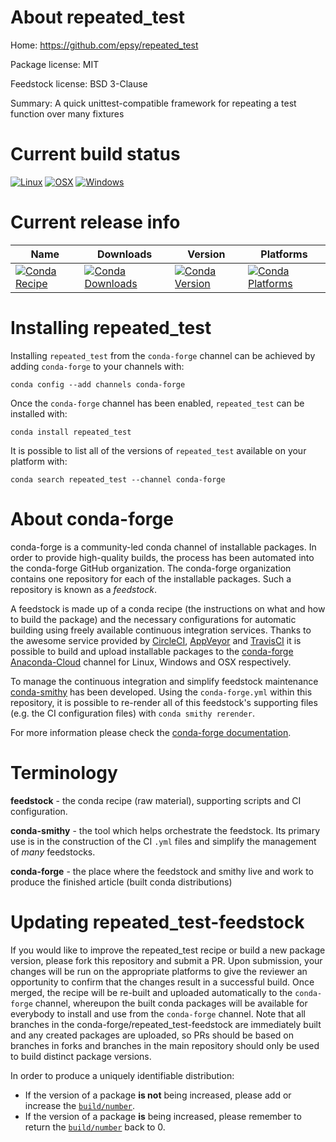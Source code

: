 About repeated_test
===================

Home: https://github.com/epsy/repeated_test

Package license: MIT

Feedstock license: BSD 3-Clause

Summary: A quick unittest-compatible framework for repeating a test function over many fixtures



Current build status
====================

[![Linux](https://img.shields.io/circleci/project/github/conda-forge/repeated_test-feedstock/master.svg?label=Linux)](https://circleci.com/gh/conda-forge/repeated_test-feedstock)
[![OSX](https://img.shields.io/travis/conda-forge/repeated_test-feedstock/master.svg?label=macOS)](https://travis-ci.org/conda-forge/repeated_test-feedstock)
[![Windows](https://img.shields.io/appveyor/ci/conda-forge/repeated_test-feedstock/master.svg?label=Windows)](https://ci.appveyor.com/project/conda-forge/repeated-test-feedstock/branch/master)

Current release info
====================

| Name | Downloads | Version | Platforms |
| --- | --- | --- | --- |
| [![Conda Recipe](https://img.shields.io/badge/recipe-repeated_test-green.svg)](https://anaconda.org/conda-forge/repeated_test) | [![Conda Downloads](https://img.shields.io/conda/dn/conda-forge/repeated_test.svg)](https://anaconda.org/conda-forge/repeated_test) | [![Conda Version](https://img.shields.io/conda/vn/conda-forge/repeated_test.svg)](https://anaconda.org/conda-forge/repeated_test) | [![Conda Platforms](https://img.shields.io/conda/pn/conda-forge/repeated_test.svg)](https://anaconda.org/conda-forge/repeated_test) |

Installing repeated_test
========================

Installing `repeated_test` from the `conda-forge` channel can be achieved by adding `conda-forge` to your channels with:

```
conda config --add channels conda-forge
```

Once the `conda-forge` channel has been enabled, `repeated_test` can be installed with:

```
conda install repeated_test
```

It is possible to list all of the versions of `repeated_test` available on your platform with:

```
conda search repeated_test --channel conda-forge
```


About conda-forge
=================

conda-forge is a community-led conda channel of installable packages.
In order to provide high-quality builds, the process has been automated into the
conda-forge GitHub organization. The conda-forge organization contains one repository
for each of the installable packages. Such a repository is known as a *feedstock*.

A feedstock is made up of a conda recipe (the instructions on what and how to build
the package) and the necessary configurations for automatic building using freely
available continuous integration services. Thanks to the awesome service provided by
[CircleCI](https://circleci.com/), [AppVeyor](https://www.appveyor.com/)
and [TravisCI](https://travis-ci.org/) it is possible to build and upload installable
packages to the [conda-forge](https://anaconda.org/conda-forge)
[Anaconda-Cloud](https://anaconda.org/) channel for Linux, Windows and OSX respectively.

To manage the continuous integration and simplify feedstock maintenance
[conda-smithy](https://github.com/conda-forge/conda-smithy) has been developed.
Using the ``conda-forge.yml`` within this repository, it is possible to re-render all of
this feedstock's supporting files (e.g. the CI configuration files) with ``conda smithy rerender``.

For more information please check the [conda-forge documentation](https://conda-forge.org/docs/).

Terminology
===========

**feedstock** - the conda recipe (raw material), supporting scripts and CI configuration.

**conda-smithy** - the tool which helps orchestrate the feedstock.
                   Its primary use is in the construction of the CI ``.yml`` files
                   and simplify the management of *many* feedstocks.

**conda-forge** - the place where the feedstock and smithy live and work to
                  produce the finished article (built conda distributions)


Updating repeated_test-feedstock
================================

If you would like to improve the repeated_test recipe or build a new
package version, please fork this repository and submit a PR. Upon submission,
your changes will be run on the appropriate platforms to give the reviewer an
opportunity to confirm that the changes result in a successful build. Once
merged, the recipe will be re-built and uploaded automatically to the
`conda-forge` channel, whereupon the built conda packages will be available for
everybody to install and use from the `conda-forge` channel.
Note that all branches in the conda-forge/repeated_test-feedstock are
immediately built and any created packages are uploaded, so PRs should be based
on branches in forks and branches in the main repository should only be used to
build distinct package versions.

In order to produce a uniquely identifiable distribution:
 * If the version of a package **is not** being increased, please add or increase
   the [``build/number``](https://conda.io/docs/user-guide/tasks/build-packages/define-metadata.html#build-number-and-string).
 * If the version of a package **is** being increased, please remember to return
   the [``build/number``](https://conda.io/docs/user-guide/tasks/build-packages/define-metadata.html#build-number-and-string)
   back to 0.
